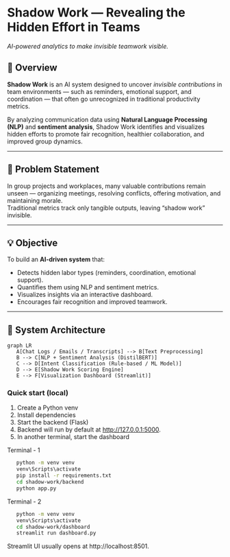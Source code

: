 # Shadow Work — Revealing the Hidden Effort in Teams

*AI-powered analytics to make invisible teamwork visible.*

## 📖 Overview

**Shadow Work** is an AI system designed to uncover *invisible contributions* in team environments — such as reminders, emotional support, and coordination — that often go unrecognized in traditional productivity metrics.  

By analyzing communication data using **Natural Language Processing (NLP)** and **sentiment analysis**, Shadow Work identifies and visualizes hidden efforts to promote fair recognition, healthier collaboration, and improved group dynamics.

---

## 🎯 Problem Statement

In group projects and workplaces, many valuable contributions remain unseen — organizing meetings, resolving conflicts, offering motivation, and maintaining morale.  
Traditional metrics track only tangible outputs, leaving “shadow work” invisible.

---

## 💡 Objective

To build an **AI-driven system** that:
- Detects hidden labor types (reminders, coordination, emotional support).
- Quantifies them using NLP and sentiment metrics.
- Visualizes insights via an interactive dashboard.
- Encourages fair recognition and improved teamwork.

---

## 🧩 System Architecture

```mermaid
graph LR
   A[Chat Logs / Emails / Transcripts] --> B[Text Preprocessing]
   B --> C[NLP + Sentiment Analysis (DistilBERT)]
   C --> D[Intent Classification (Rule-based / ML Model)]
   D --> E[Shadow Work Scoring Engine]
   E --> F[Visualization Dashboard (Streamlit)]
```

### Quick start (local)

1. Create a Python venv
2. Install dependencies
3. Start the backend (Flask)
4. Backend will run by default at http://127.0.0.1:5000.
5. In another terminal, start the dashboard

Terminal - 1

   ```bash
      python -m venv venv
      venv\Scripts\activate
      pip install -r requirements.txt
      cd shadow-work/backend
      python app.py
   ```

Terminal - 2

   ```bash
      python -m venv venv
      venv\Scripts\activate
      cd shadow-work/dashboard
      streamlit run dashboard.py
   ```

Streamlit UI usually opens at http://localhost:8501.








